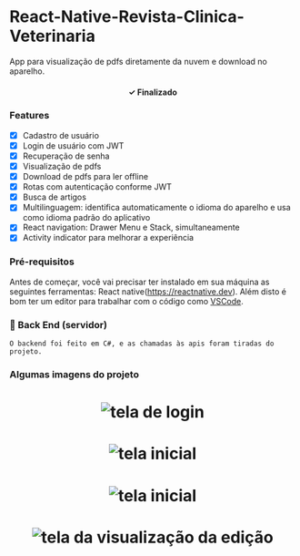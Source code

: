 # React-Native-Revista-Clinica-Veterinaria

App para visualização de pdfs diretamente da nuvem e download no aparelho.

<h4 align="center"> 
✓ Finalizado
</h4>

### Features

- [x] Cadastro de usuário
- [x] Login de usuário com JWT
- [x] Recuperação de senha
- [x] Visualização de pdfs
- [x] Download de pdfs para ler offline
- [x] Rotas com autenticação conforme JWT
- [x] Busca de artigos
- [x] Multilinguagem: identifica automaticamente o idioma do aparelho e usa como idioma padrão do aplicativo
- [x] React navigation: Drawer Menu e Stack, simultaneamente
- [x] Activity indicator para melhorar a experiência

### Pré-requisitos

Antes de começar, você vai precisar ter instalado em sua máquina as seguintes ferramentas:
React native(https://reactnative.dev). 
Além disto é bom ter um editor para trabalhar com o código como [VSCode](https://code.visualstudio.com/).

### 🎲 Back End (servidor)

```Api
O backend foi feito em C#, e as chamadas às apis foram tiradas do projeto. 
```

### Algumas imagens do projeto

<h1 align="center">
  <img alt="tela de login" title="#Login" src="./assets/login.png" />
</h1>
<h1 align="center">
  <img alt="tela inicial" title="#Home" src="./assets/Home.png" />
</h1>
<h1 align="center">
  <img alt="tela inicial" title="#Menu" src="./assets/Menu.png" />
</h1>
<h1 align="center">
  <img alt="tela da visualização da edição" title="#Edição" src="./assets/Edition.png" />
</h1>
